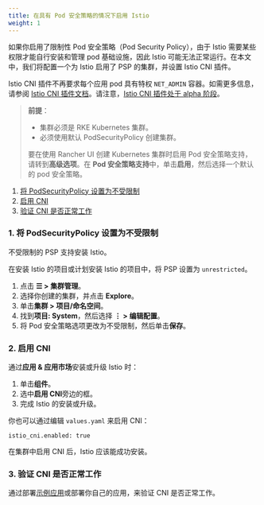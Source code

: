 ```yaml
---
title: 在具有 Pod 安全策略的情况下启用 Istio
weight: 1
---
```


如果你启用了限制性 Pod 安全策略（Pod Security Policy），由于 Istio 需要某些权限才能自行安装和管理 pod 基础设施，因此 Istio 可能无法正常运行。在本文中，我们将配置一个为 Istio 启用了 PSP 的集群，并设置 Istio CNI 插件。

Istio CNI 插件不再要求每个应用 pod 具有特权 `NET_ADMIN` 容器。如需更多信息，请参阅 [Istio CNI 插件文档](https://istio.io/docs/setup/additional-setup/cni)。请注意，[Istio CNI 插件处于 alpha 阶段](https://istio.io/about/feature-stages/)。

> **前提**：
>
> - 集群必须是 RKE Kubernetes 集群。
> - 必须使用默认 PodSecurityPolicy 创建集群。
>
> 要在使用 Rancher UI 创建 Kubernetes 集群时启用 Pod 安全策略支持，请转到<b>高级选项</b>。在 <b>Pod 安全策略支持</b>中，单击<b>启用</b>，然后选择一个默认的 pod 安全策略。

1. [将 PodSecurityPolicy 设置为不受限制](#1-set-the-podsecuritypolicy-to-unrestricted)
2. [启用 CNI](#2-enable-the-cni)
3. [验证 CNI 是否正常工作](#3-verify-that-the-cni-is-working)

### 1. 将 PodSecurityPolicy 设置为不受限制

不受限制的 PSP 支持安装 Istio。

在安装 Istio 的项目或计划安装 Istio 的项目中，将 PSP 设置为 `unrestricted`。

1. 点击 **☰ > 集群管理**。
1. 选择你创建的集群，并点击 **Explore**。
1. 单击**集群 > 项目/命名空间**。
1. 找到**项目: System**，然后选择 **⋮ > 编辑配置**。
1. 将 Pod 安全策略选项更改为不受限制，然后单击**保存**。

### 2. 启用 CNI

通过**应用 & 应用市场**安装或升级 Istio 时：

1. 单击**组件**。
2. 选中**启用 CNI**旁边的框。
3. 完成 Istio 的安装或升级。

你也可以通过编辑 `values.yaml` 来启用 CNI：

```
istio_cni.enabled: true
```

在集群中启用 CNI 后，Istio 应该能成功安装。

### 3. 验证 CNI 是否正常工作

通过部署[示例应用](https://istio.io/latest/docs/examples/bookinfo/)或部署你自己的应用，来验证 CNI 是否正常工作。

